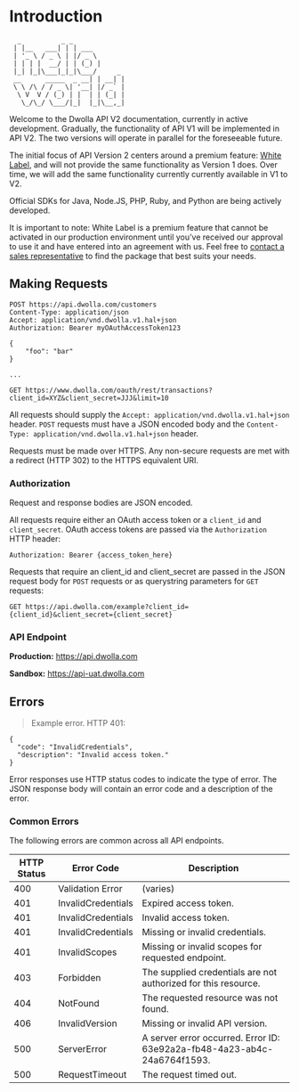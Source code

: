 # Introduction
```
  _          _ _             
 | |__   ___| | | ___        
 | '_ \ / _ \ | |/ _ \       
 | | | |  __/ | | (_) |      
 |_| |_|\___|_|_|\___/     _ 
 __      _____  _ __| | __| |
 \ \ /\ / / _ \| '__| |/ _` |
  \ V  V / (_) | |  | | (_| |
   \_/\_/ \___/|_|  |_|\__,_|

```

Welcome to the Dwolla API V2 documentation, currently in active development. Gradually, the functionality of API V1 will be implemented in API V2.  The two versions will operate in parallel for the foreseeable future.  

The initial focus of API Version 2 centers around a premium feature: [White Label](https://www.dwolla.com/white-label), and will not provide the same functionality as Version 1 does.  Over time, we will add the same functionality currently currently available in V1 to V2.

Official SDKs for Java, Node.JS, PHP, Ruby, and Python are being actively developed.

It is important to note: White Label is a premium feature that cannot be activated in our production environment until you’ve received our approval to use it and have entered into an agreement with us. Feel free to [contact a sales representative](https://www.dwolla.com/contact?b=apidocs) to find the package that best suits your needs.

## Making Requests

```shell
POST https://api.dwolla.com/customers
Content-Type: application/json
Accept: application/vnd.dwolla.v1.hal+json
Authorization: Bearer myOAuthAccessToken123

{
	"foo": "bar"
}
```

```shell
...

GET https://www.dwolla.com/oauth/rest/transactions?client_id=XYZ&client_secret=JJJ&limit=10
```

All requests should supply the `Accept: application/vnd.dwolla.v1.hal+json` header. `POST` requests must have a JSON encoded body and the `Content-Type: application/vnd.dwolla.v1.hal+json` header.

Requests must be made over HTTPS.  Any non-secure requests are met with a redirect (HTTP 302) to the HTTPS equivalent URI.

### Authorization

Request and response bodies are JSON encoded.

All requests require either an OAuth access token or a `client_id` and `client_secret`.  OAuth access tokens are passed via the `Authorization` HTTP header:

`Authorization: Bearer {access_token_here}`

Requests that require an client_id and client_secret are passed in the JSON request body for `POST` requests or as querystring parameters for `GET` requests:

`GET https://api.dwolla.com/example?client_id={client_id}&client_secret={client_secret}`

### API Endpoint
**Production:** https://api.dwolla.com

**Sandbox:** https://api-uat.dwolla.com


## Errors

> Example error.  HTTP 401:

```shell
{
  "code": "InvalidCredentials",
  "description": "Invalid access token."
}
```


Error responses use HTTP status codes to indicate the type of error.  The JSON response body will contain an error code and a description of the error.


### Common Errors
The following errors are common across all API endpoints.

| HTTP Status | Error Code | Description
|-------------|------|-------------
| 400 | Validation Error | (varies) |
| 401 | InvalidCredentials | Expired access token. |
| 401 | InvalidCredentials | Invalid access token. |
| 401 | InvalidCredentials | Missing or invalid credentials. |
| 401 | InvalidScopes | Missing or invalid scopes for requested endpoint. |
| 403 | Forbidden | The supplied credentials are not authorized for this resource. |
| 404 | NotFound | The requested resource was not found. |
| 406 | InvalidVersion | Missing or invalid API version. |
| 500 | ServerError | A server error occurred. Error ID: 63e92a2a-fb48-4a23-ab4c-24a6764f1593. |
| 500 | RequestTimeout | The request timed out. |
